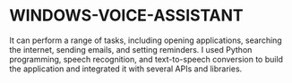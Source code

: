 # WINDOWS-VOICE-ASSISTANT
It can perform a range of tasks, including opening applications, searching the internet, sending emails, and setting reminders. I used Python programming, speech recognition, and text-to-speech conversion to build the application and integrated it with several APIs and libraries.
